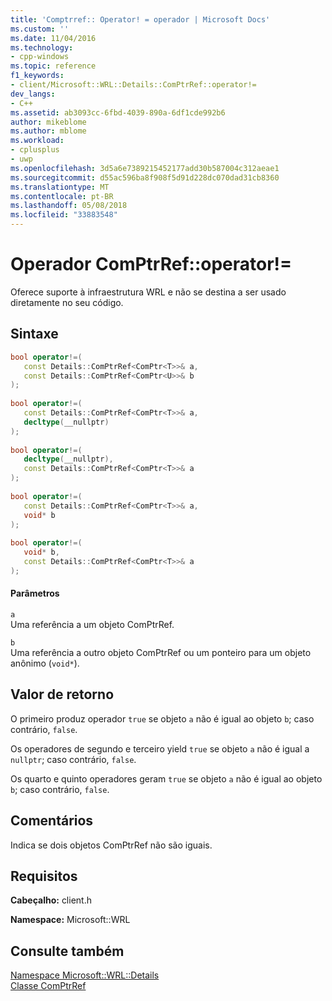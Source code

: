 ```yaml
---
title: 'Comptrref:: Operator! = operador | Microsoft Docs'
ms.custom: ''
ms.date: 11/04/2016
ms.technology:
- cpp-windows
ms.topic: reference
f1_keywords:
- client/Microsoft::WRL::Details::ComPtrRef::operator!=
dev_langs:
- C++
ms.assetid: ab3093cc-6fbd-4039-890a-6df1cde992b6
author: mikeblome
ms.author: mblome
ms.workload:
- cplusplus
- uwp
ms.openlocfilehash: 3d5a6e7389215452177add30b587004c312aeae1
ms.sourcegitcommit: d55ac596ba8f908f5d91d228dc070dad31cb8360
ms.translationtype: MT
ms.contentlocale: pt-BR
ms.lasthandoff: 05/08/2018
ms.locfileid: "33883548"
---
```

# <a name="comptrrefoperator-operator"></a>Operador ComPtrRef::operator!=
Oferece suporte à infraestrutura WRL e não se destina a ser usado diretamente no seu código.  
  
## <a name="syntax"></a>Sintaxe  
  
```cpp  
bool operator!=(  
   const Details::ComPtrRef<ComPtr<T>>& a,  
   const Details::ComPtrRef<ComPtr<U>>& b  
);  
  
bool operator!=(  
   const Details::ComPtrRef<ComPtr<T>>& a,  
   decltype(__nullptr)  
);  
  
bool operator!=(  
   decltype(__nullptr),  
   const Details::ComPtrRef<ComPtr<T>>& a  
);  
  
bool operator!=(  
   const Details::ComPtrRef<ComPtr<T>>& a,  
   void* b  
);  
  
bool operator!=(  
   void* b,  
   const Details::ComPtrRef<ComPtr<T>>& a  
);  
```  
  
#### <a name="parameters"></a>Parâmetros  
 `a`  
 Uma referência a um objeto ComPtrRef.  
  
 `b`  
 Uma referência a outro objeto ComPtrRef ou um ponteiro para um objeto anônimo (`void*`).  
  
## <a name="return-value"></a>Valor de retorno  
 O primeiro produz operador `true` se objeto `a` não é igual ao objeto `b`; caso contrário, `false`.  
  
 Os operadores de segundo e terceiro yield `true` se objeto `a` não é igual a `nullptr`; caso contrário, `false`.  
  
 Os quarto e quinto operadores geram `true` se objeto `a` não é igual ao objeto `b`; caso contrário, `false`.  
  
## <a name="remarks"></a>Comentários  
 Indica se dois objetos ComPtrRef não são iguais.  
  
## <a name="requirements"></a>Requisitos  
 **Cabeçalho:** client.h  
  
 **Namespace:** Microsoft::WRL  
  
## <a name="see-also"></a>Consulte também  
 [Namespace Microsoft::WRL::Details](../windows/microsoft-wrl-details-namespace.md)   
 [Classe ComPtrRef](../windows/comptrref-class.md)